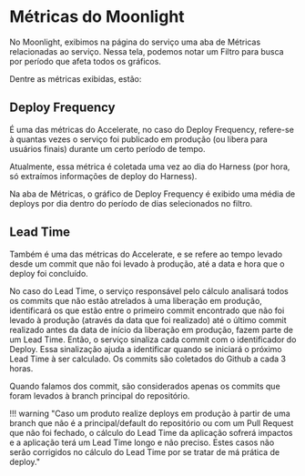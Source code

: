 # Métricas do Moonlight

No Moonlight, exibimos na página do serviço uma aba de Métricas relacionadas ao serviço. Nessa tela, podemos notar um Filtro para busca por período que afeta todos os gráficos.

Dentre as métricas exibidas, estão:

## Deploy Frequency

É uma das métricas do Accelerate, no caso do Deploy Frequency, refere-se à quantas vezes o serviço foi publicado em produção (ou libera para usuários finais) durante um certo período de tempo.

Atualmente, essa métrica é coletada uma vez ao dia do Harness (por hora, só extraímos informações de deploy do Harness).

Na aba de Métricas, o gráfico de Deploy Frequency é exibido uma média de deploys por dia dentro do período de dias selecionados no filtro.

## Lead Time

Também é uma das métricas do Accelerate, e se refere ao tempo levado desde um commit que não foi levado à produção, até a data e hora que o deploy foi concluído.

No caso do Lead Time, o serviço responsável pelo cálculo analisará todos os commits que não estão atrelados à uma liberação em produção, identificará os que estão entre o primeiro commit encontrado que não foi levado à produção (através da data que foi realizado) até o último commit realizado antes da data de início da liberação em produção, fazem parte de um Lead Time. Então, o serviço sinaliza cada commit com o identificador do Deploy. Essa sinalização ajuda a identificar quando se iniciará o próximo Lead Time à ser calculado. Os commits são coletados do Github a cada 3 horas.

Quando falamos dos commit, são considerados apenas os commits que foram levados à branch principal do repositório.

!!! warning "Caso um produto realize deploys em produção à partir de uma branch que não é a principal/default do repositório ou com um Pull Request que não foi fechado, o cálculo do Lead Time da aplicação sofrerá impactos e a aplicação terá um Lead Time longo e não preciso. Estes casos não serão corrigidos no cálculo do Lead Time por se tratar de má prática de deploy."
